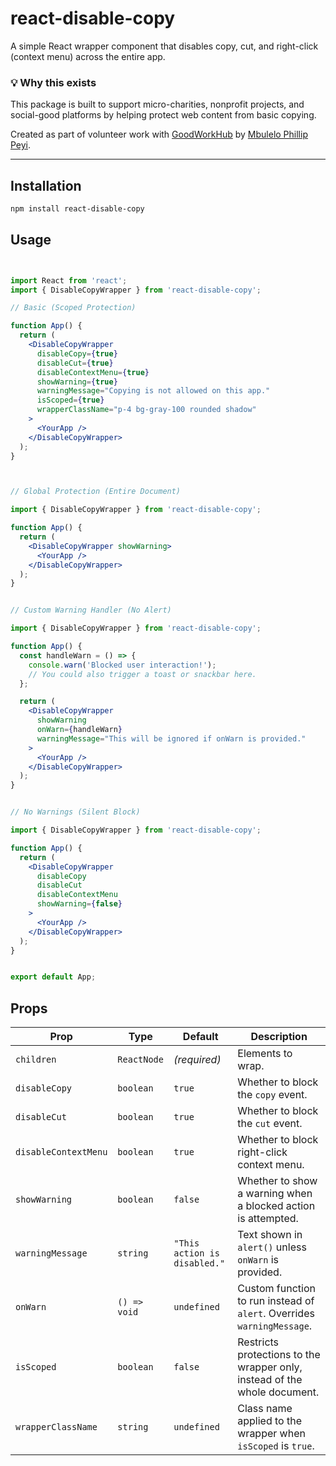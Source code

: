 # react-disable-copy

A simple React wrapper component that disables copy, cut, and right-click (context menu) across the entire app.

### 💡 Why this exists

This package is built to support micro-charities, nonprofit projects, and social-good platforms by helping protect web content from basic copying.

Created as part of volunteer work with [GoodWorkHub](https://goodworkhub.org) by [Mbulelo Phillip Peyi](https://github.com/Mbulelo-Peyi).

---

## Installation

```bash
npm install react-disable-copy

```
## Usage
```jsx


import React from 'react';
import { DisableCopyWrapper } from 'react-disable-copy';

// Basic (Scoped Protection)

function App() {
  return (
    <DisableCopyWrapper
      disableCopy={true}
      disableCut={true}
      disableContextMenu={true}
      showWarning={true}
      warningMessage="Copying is not allowed on this app."
      isScoped={true}
      wrapperClassName="p-4 bg-gray-100 rounded shadow"
    >
      <YourApp />
    </DisableCopyWrapper>
  );
}



// Global Protection (Entire Document)

import { DisableCopyWrapper } from 'react-disable-copy';

function App() {
  return (
    <DisableCopyWrapper showWarning>
      <YourApp />
    </DisableCopyWrapper>
  );
}


// Custom Warning Handler (No Alert)

import { DisableCopyWrapper } from 'react-disable-copy';

function App() {
  const handleWarn = () => {
    console.warn('Blocked user interaction!');
    // You could also trigger a toast or snackbar here.
  };

  return (
    <DisableCopyWrapper
      showWarning
      onWarn={handleWarn}
      warningMessage="This will be ignored if onWarn is provided."
    >
      <YourApp />
    </DisableCopyWrapper>
  );
}


// No Warnings (Silent Block)

import { DisableCopyWrapper } from 'react-disable-copy';

function App() {
  return (
    <DisableCopyWrapper
      disableCopy
      disableCut
      disableContextMenu
      showWarning={false}
    >
      <YourApp />
    </DisableCopyWrapper>
  );
}


export default App;
```

## Props

| Prop                | Type           | Default                        | Description                                                                 |
|---------------------|----------------|--------------------------------|-----------------------------------------------------------------------------|
| `children`          | `ReactNode`    | *(required)*                   | Elements to wrap.                                                           |
| `disableCopy`       | `boolean`      | `true`                         | Whether to block the `copy` event.                                         |
| `disableCut`        | `boolean`      | `true`                         | Whether to block the `cut` event.                                          |
| `disableContextMenu`| `boolean`      | `true`                         | Whether to block right-click context menu.                                 |
| `showWarning`       | `boolean`      | `false`                        | Whether to show a warning when a blocked action is attempted.              |
| `warningMessage`    | `string`       | `"This action is disabled."`   | Text shown in `alert()` unless `onWarn` is provided.                       |
| `onWarn`            | `() => void`   | `undefined`                    | Custom function to run instead of `alert`. Overrides `warningMessage`.     |
| `isScoped`          | `boolean`      | `false`                        | Restricts protections to the wrapper only, instead of the whole document.  |
| `wrapperClassName`  | `string`       | `undefined`                    | Class name applied to the wrapper when `isScoped` is `true`.               |
